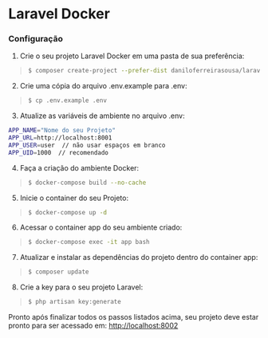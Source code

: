 # Laravel Docker

### Configuração

1. Crie o seu projeto Laravel Docker em uma pasta de sua preferência:
>```sh
>$ composer create-project --prefer-dist daniloferreirasousa/laravel-docker seu_diretorio
>```

2. Crie uma cópia do arquivo .env.example para .env:
>```sh
>$ cp .env.example .env
>```

3. Atualize as variáveis de ambiente no arquivo .env:
```sh
APP_NAME="Nome do seu Projeto"
APP_URL=http://localhost:8001
APP_USER=user  // não usar espaços em branco
APP_UID=1000  // recomendado
```

4. Faça a criação do ambiente Docker:
>```sh
>$ docker-compose build --no-cache
>```

5. Inicie o container do seu Projeto:
>```sh
>$ docker-compose up -d
>```


6. Acessar o container app do seu ambiente criado:
>```sh
>$ docker-compose exec -it app bash
>```


7. Atualizar e instalar as dependências do projeto dentro do container app:
>```sh
>$ composer update
>```

8. Crie a key para o seu projeto Laravel:
>```sh
>$ php artisan key:generate
>```

Pronto após finalizar todos os passos listados acima, seu projeto deve estar pronto para ser acessado em: [http://localhost:8002](http://localhost:8002)
